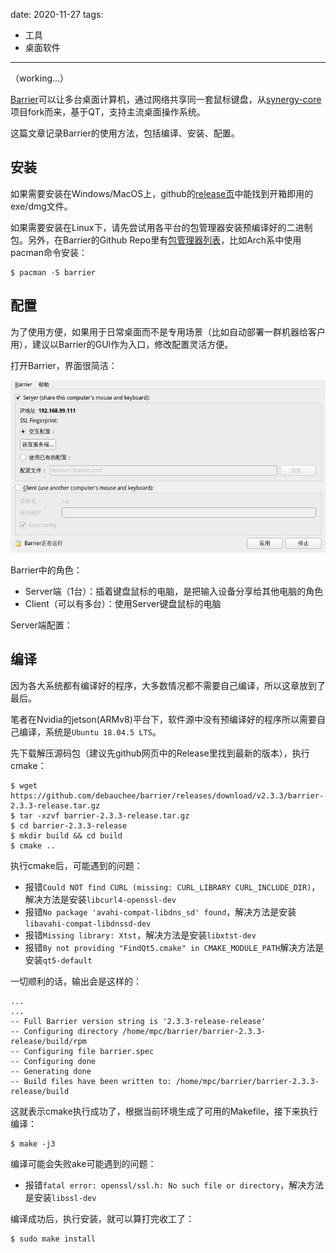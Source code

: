 date: 2020-11-27
tags: 

- 工具
- 桌面软件

---

（working...）

[Barrier](https://github.com/debauchee/barrier)可以让多台桌面计算机，通过网络共享同一套鼠标键盘，从[synergy-core](https://github.com/symless/synergy-core)项目fork而来，基于QT，支持主流桌面操作系统。

这篇文章记录Barrier的使用方法，包括编译、安装、配置。

<!--more-->

## 安装

如果需要安装在Windows/MacOS上，github的[release页](https://github.com/debauchee/barrier/releases)中能找到开箱即用的exe/dmg文件。

如果需要安装在Linux下，请先尝试用各平台的包管理器安装预编译好的二进制包。另外，在Barrier的Github Repo里有[包管理器列表](https://github.com/debauchee/barrier#distro-specific-packages)，比如Arch系中使用pacman命令安装：

```
$ pacman -S barrier
```



## 配置

为了使用方便，如果用于日常桌面而不是专用场景（比如自动部署一群机器给客户用），建议以Barrier的GUI作为入口，修改配置灵活方便。

打开Barrier，界面很简洁：

![image-20210118133913746](_assets/%E9%94%AE%E9%BC%A0%E5%85%B1%E4%BA%AB%E8%BD%AF%E4%BB%B6Barrier%E7%BC%96%E8%AF%91%E5%92%8C%E4%BD%BF%E7%94%A8%E5%B0%8F%E8%AE%B0/image-20210118133913746.png)

Barrier中的角色：

- Server端（1台）：插着键盘鼠标的电脑，是把输入设备分享给其他电脑的角色
- Client（可以有多台）：使用Server键盘鼠标的电脑

Server端配置：



## 编译

因为各大系统都有编译好的程序，大多数情况都不需要自己编译，所以这章放到了最后。

笔者在Nvidia的jetson(ARMv8)平台下，软件源中没有预编译好的程序所以需要自己编译，系统是`Ubuntu 18.04.5 LTS`。

先下载解压源码包（建议先github网页中的Release里找到最新的版本），执行cmake：

```
$ wget https://github.com/debauchee/barrier/releases/download/v2.3.3/barrier-2.3.3-release.tar.gz
$ tar -xzvf barrier-2.3.3-release.tar.gz
$ cd barrier-2.3.3-release
$ mkdir build && cd build
$ cmake ..
```

执行cmake后，可能遇到的问题：
- 报错`Could NOT find CURL (missing: CURL_LIBRARY CURL_INCLUDE_DIR)`，解决方法是安装`libcurl4-openssl-dev`
- 报错`No package 'avahi-compat-libdns_sd' found`，解决方法是安装`libavahi-compat-libdnssd-dev`
- 报错`Missing library: Xtst`，解决方法是安装`libxtst-dev`
- 报错`By not providing "FindQt5.cmake" in CMAKE_MODULE_PATH`解决方法是安装`qt5-default`

一切顺利的话，输出会是这样的：

```
...
...
-- Full Barrier version string is '2.3.3-release-release'
-- Configuring directory /home/mpc/barrier/barrier-2.3.3-release/build/rpm
-- Configuring file barrier.spec
-- Configuring done
-- Generating done
-- Build files have been written to: /home/mpc/barrier/barrier-2.3.3-release/build
```

这就表示cmake执行成功了，根据当前环境生成了可用的Makefile，接下来执行编译：

```
$ make -j3
```

编译可能会失败ake可能遇到的问题：

- 报错`fatal error: openssl/ssl.h: No such file or directory`，解决方法是安装`libssl-dev`

编译成功后，执行安装，就可以算打完收工了：

```
$ sudo make install
```

